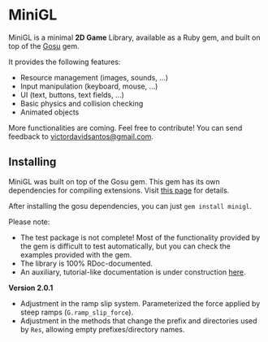 # MiniGL

MiniGL is a minimal **2D Game** Library, available as a Ruby gem, and built on
top of the [Gosu](http://www.libgosu.org/) gem.

It provides the following features:

  * Resource management (images, sounds, ...)
  * Input manipulation (keyboard, mouse, ...)
  * UI (text, buttons, text fields, ...)
  * Basic physics and collision checking
  * Animated objects

More functionalities are coming. Feel free to contribute! You can send feedback
to victordavidsantos@gmail.com.

## Installing

MiniGL was built on top of the Gosu gem. This gem has its own dependencies for
compiling extensions. Visit
[this page](https://github.com/jlnr/gosu/wiki/Getting-Started-on-Linux) for
details.

After installing the gosu dependencies, you can just `gem install minigl`.

Please note:

  * The test package is not complete! Most of the functionality
provided by the gem is difficult to test automatically, but you can check the
examples provided with the gem.
  * The library is 100% RDoc-documented.
  * An auxiliary, tutorial-like documentation is under construction
[here](https://github.com/victords/minigl/wiki/How-To).

**Version 2.0.1**

  * Adjustment in the ramp slip system. Parameterized the force applied by steep
ramps (`G.ramp_slip_force`).
  * Adjustment in the methods that change the prefix and directories used by
`Res`, allowing empty prefixes/directory names.
